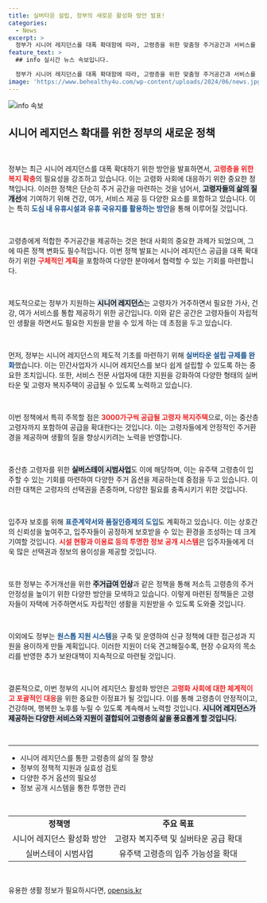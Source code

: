 ```yaml
---
title: 실버타운 설립, 정부의 새로운 활성화 방안 발표!
categories:
  - News
excerpt: >
  정부가 시니어 레지던스를 대폭 확대함에 따라, 고령층을 위한 맞춤형 주거공간과 서비스를 통합한 정책이 발표됐다. 도시 내 유휴시설을 활용해 매년 3000가구씩 고령자 복지주택을 공급하고, 실버타운 설립 규제를 완화하는 등 다양한 지원을 강화할 예정이다.
feature_text: >
  ## info 실시간 뉴스 속보입니다.

  정부가 시니어 레지던스를 대폭 확대함에 따라, 고령층을 위한 맞춤형 주거공간과 서비스를 통합한 정책이 발표됐다. 도시 내 유휴시설을 활용해 매년 3000가구씩 고령자 복지주택을 공급하고, 실버타운 설립 규제를 완화하는 등 다양한 지원을 강화할 예정이다.
image: 'https://www.behealthy4u.com/wp-content/uploads/2024/06/news.jpg'
---
```


<p><img src="https://www.behealthy4u.com/wp-content/uploads/2024/06/news.jpg" alt="info 속보" /></p>

<h2 data-ke-size="size26">시니어 레지던스 확대를 위한 정부의 새로운 정책</h2>

<p data-ke-size="size16"></p>

<p data-ke-size="size16">&nbsp;</p>

<p>정부는 최근 시니어 레지던스를 대폭 확대하기 위한 방안을 발표하면서, <b><span style="color: #ee2323;">고령층을 위한 복지 확충</span></b>의 필요성을 강조하고 있습니다. 이는 고령화 사회에 대응하기 위한 중요한 정책입니다. 이러한 정책은 단순히 주거 공간을 마련하는 것을 넘어서, <b><span style="background-color: #21538527;">고령자들의 삶의 질 개선</span></b>에 기여하기 위해 건강, 여가, 서비스 제공 등 다양한 요소를 포함하고 있습니다. 이는 특히 <b><span style="color: #1a5490;">도심 내 유휴시설과 유휴 국유지를 활용하는 방안</span></b>을 통해 이루어질 것입니다.</p>

<p data-ke-size="size16">&nbsp;</p>

<p>고령층에게 적합한 주거공간을 제공하는 것은 현대 사회의 중요한 과제가 되었으며, 그에 따른 정책 변화도 필수적입니다. 이번 정책 발표는 시니어 레지던스 공급을 대폭 확대하기 위한 <b><span style="color: #ee2323;">구체적인 계획</span></b>을 포함하여 다양한 분야에서 협력할 수 있는 기회를 마련합니다. </p>

<p data-ke-size="size16">&nbsp;</p>

<p>제도적으로는 정부가 지원하는 <b><span style="background-color: #21538527;">시니어 레지던스</span></b>는 고령자가 거주하면서 필요한 가사, 건강, 여가 서비스를 통합 제공하기 위한 공간입니다. 이와 같은 공간은 고령자들이 자립적인 생활을 하면서도 필요한 지원을 받을 수 있게 하는 데 초점을 두고 있습니다. </p>

<p data-ke-size="size16">&nbsp;</p>

<p>먼저, 정부는 시니어 레지던스의 제도적 기초를 마련하기 위해 <b><span style="color: #1a5490;">실버타운 설립 규제를 완화</span></b>했습니다. 이는 민간사업자가 시니어 레지던스를 보다 쉽게 설립할 수 있도록 하는 중요한 조치입니다. 또한, 서비스 전문 사업자에 대한 지원을 강화하여 다양한 형태의 실버타운 및 고령자 복지주택이 공급될 수 있도록 노력하고 있습니다.</p>

<p data-ke-size="size16">&nbsp;</p>

<p>이번 정책에서 특히 주목할 점은 <b><span style="color: #ee2323;">3000가구씩 공급될 고령자 복지주택</span></b>으로, 이는 중산층 고령자까지 포함하여 공급을 확대한다는 것입니다. 이는 고령자들에게 안정적인 주거환경을 제공하며 생활의 질을 향상시키려는 노력을 반영합니다. </p>

<p data-ke-size="size16">&nbsp;</p>

<p>중산층 고령자를 위한 <b><span style="background-color: #21538527;">실버스테이 시범사업</span></b>도 이에 해당하며, 이는 유주택 고령층이 입주할 수 있는 기회를 마련하여 다양한 주거 옵션을 제공하는데 중점을 두고 있습니다. 이러한 대책은 고령자의 선택권을 존중하며, 다양한 필요를 충족시키기 위한 것입니다.</p>

<p data-ke-size="size16">&nbsp;</p>

<p>입주자 보호를 위해 <b><span style="color: #1a5490;">표준계약서와 품질인증제의 도입</span></b>도 계획하고 있습니다. 이는 상호간의 신뢰성을 높여주고, 입주자들이 공정하게 보호받을 수 있는 환경을 조성하는 데 크게 기여할 것입니다. <b><span style="color: #ee2323;">시설 현황과 이용료 등의 투명한 정보 공개 시스템</span></b>은 입주자들에게 더욱 많은 선택권과 정보의 용이성을 제공할 것입니다.</p>

<p data-ke-size="size16">&nbsp;</p>

<p>또한 정부는 주거개선을 위한 <b><span style="background-color: #21538527;">주거급여 인상</span></b>과 같은 정책을 통해 저소득 고령층의 주거 안정성을 높이기 위한 다양한 방안을 모색하고 있습니다. 이렇게 마련된 정책들은 고령자들이 자택에 거주하면서도 자립적인 생활을 지원받을 수 있도록 도와줄 것입니다. </p>

<p data-ke-size="size16">&nbsp;</p>

<p>이외에도 정부는 <b><span style="color: #1a5490;">원스톱 지원 시스템</span></b>을 구축 및 운영하여 신규 정책에 대한 접근성과 지원을 용이하게 만들 계획입니다. 이러한 지원이 더욱 견고해질수록, 현장 수요자의 목소리를 반영한 추가 보완대책이 지속적으로 마련될 것입니다.</p>

<p data-ke-size="size16">&nbsp;</p>

<p>결론적으로, 이번 정부의 시니어 레지던스 활성화 방안은 <b><span style="color: #ee2323;">고령화 사회에 대한 체계적이고 포괄적인 대응</span></b>을 위한 중요한 이정표가 될 것입니다. 이를 통해 고령층이 안정적이고, 건강하며, 행복한 노후를 누릴 수 있도록 계속해서 노력할 것입니다. <b><span style="background-color: #21538527;">시니어 레지던스가 제공하는 다양한 서비스와 지원이 결합되어 고령층의 삶을 풍요롭게 할 것입니다.</span></b></p>

<p data-ke-size="size16">&nbsp;</p>

<hr />

<ul>
    <li>시니어 레지던스를 통한 고령층의 삶의 질 향상</li>
    <li>정부의 정책적 지원과 실효성 검토</li>
    <li>다양한 주거 옵션의 필요성</li>
    <li>정보 공개 시스템을 통한 투명한 관리</li>
</ul>

<p data-ke-size="size16">&nbsp;</p>

<table>
    <tr>
        <td style="text-align: center; height: 17px;"><b>정책명</b></td>
        <td style="text-align: center; height: 17px;"><b>주요 목표</b></td>
    </tr>
    <tr>
        <td style="text-align: center; height: 17px;">시니어 레지던스 활성화 방안</td>
        <td style="text-align: center; height: 17px;">고령자 복지주택 및 실버타운 공급 확대</td>
    </tr>
    <tr>
        <td style="text-align: center; height: 17px;">실버스테이 시범사업</td>
        <td style="text-align: center; height: 17px;">유주택 고령층의 입주 가능성을 확대</td>
    </tr>
</table>

<p data-ke-size="size16">&nbsp;</p>
유용한 생활 정보가 필요하시다면, <a href="https://opensis.kr" rel="dofollow">opensis.kr</a>


